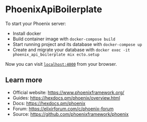 # PhoenixApiBoilerplate

To start your Phoenix server:

  * Install docker
  * Build container image with `docker-compose build`
  * Start running project and its database with `docker-compose up`
  * Create and migrate your database with `docker exec -it phoenix_api_boilerplate mix ecto.setup`

Now you can visit [`localhost:4000`](http://localhost:4000) from your browser.

## Learn more

  * Official website: https://www.phoenixframework.org/
  * Guides: https://hexdocs.pm/phoenix/overview.html
  * Docs: https://hexdocs.pm/phoenix
  * Forum: https://elixirforum.com/c/phoenix-forum
  * Source: https://github.com/phoenixframework/phoenix
